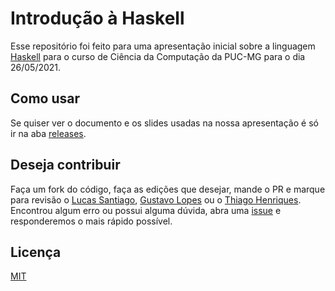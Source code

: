 # Introdução à Haskell

Esse repositório foi feito para uma apresentação inicial sobre a linguagem [Haskell](https://www.haskell.org/) para o curso de Ciência da Computação da PUC-MG para o dia 26/05/2021.

## Como usar

Se quiser ver o documento e os slides usadas na nossa apresentação é só ir na aba [releases](https://github.com/Trees-Over-The-Lake/Introducao-Haskell/releases/download/1.0/Haskell.pdf).

## Deseja contribuir
Faça um fork do código, faça as edições que desejar, mande o PR e marque para revisão o [Lucas Santiago](https://github.com/LucasSnatiago), [Gustavo Lopes](https://github.com/GustavoLR548) ou o [Thiago Henriques](https://github.com/ThiagoHN). Encontrou algum erro ou possui alguma dúvida, abra uma [issue](https://github.com/Trees-Over-The-Lake/Introducao-Haskell/issues) e responderemos o mais rápido possível.

## Licença
[MIT](https://choosealicense.com/licenses/mit/)
